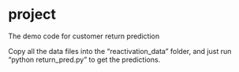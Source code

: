 # project
The demo code for customer return prediction

Copy all the data files into the “reactivation_data” folder, and just run “python return_pred.py” to get the predictions.
